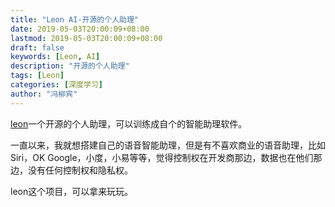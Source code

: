 ```yaml
---
title: "Leon AI-开源的个人助理"
date: 2019-05-03T20:00:09+08:00
lastmod: 2019-05-03T20:00:09+08:00
draft: false
keywords: [Leon, AI]
description: "开源的个人助理"
tags: [Leon]
categories: [深度学习]
author: "冯柳宾"
---
```


[leon](https://getleon.ai)一个开源的个人助理，可以训练成自个的智能助理软件。
<!--more-->

一直以来，我就想搭建自己的语音智能助理，但是有不喜欢商业的语音助理，比如Siri，OK Google，小度，小易等等，觉得控制权在开发商那边，数据也在他们那边，没有任何控制权和隐私权。

leon这个项目，可以拿来玩玩。
